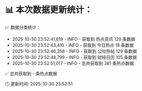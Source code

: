 📊 本次数据更新统计：
==========================

📈 数据分类统计：
- 2025-10-30 23:52:41,619 - INFO - 获取到 热点资讯 129 条数据
- 2025-10-30 23:52:43,410 - INFO - 获取到 今日热点 18 条数据
- 2025-10-30 23:52:46,358 - INFO - 获取到 公社热帖 129 条数据
- 2025-10-30 23:52:48,799 - INFO - 获取到 财经日历 105 条数据
- 2025-10-30 23:52:51,017 - INFO - 总共获取到 381 条热点数据

✅ 总共获取到 - 条热点数据

🕐 更新时间: 2025-10-30 23:52:51
